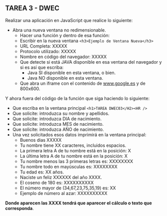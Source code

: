 ## TAREA 3 - DWEC

Realizar una aplicación en JavaScript que realice lo siguiente:

* Abra una nueva ventana no redimensionable.
    * Hacer una función y dentro de esa función:
    * Escribir en la nueva ventana ``<h3>Ejemplo de Ventana Nueva</h3>``
    * URL Completa: XXXXX
    * Protocolo utilizado: XXXXX
    * Nombre en código del navegador: XXXXX
    * Que detecte si está JAVA disponible en esa ventana del navegador y si es así que escriba:
        * Java SI disponible en esta ventana, o bien.
        * Java NO disponible en esta ventana.
    * Que abra un iframe con el contenido de www.google.es y de 800x600.

Y ahora fuera del código de la función que siga haciendo lo siguiente:

* Que escriba en la ventana principal ``<h1>TAREA DWEC03</H2><HR />``
* Que solicite: introduzca su nombre y apellidos.
* Que solicite: introduzca DIA de nacimiento.
* Que solicite: introduzca MES de nacimiento.
* Que solicite: introduzca AÑO de nacimiento.
* Una vez solicitados esos datos imprimirá en la ventana principal:
    * Buenos dias XXXXX
    * Tu nombre tiene XX caracteres, incluidos espacios.
    * La primera letra A de tu nombre está en la posición: X
    * La última letra A de tu nombre está en la posición: X
    * Tu nombre menos las 3 primeras letras es: XXXXXXXX
    * Tu nombre todo en mayúsculas es: XXXXXXXX
    * Tu edad es: XX años.
    * Naciste un feliz XXXXXX del año XXXX.
    * El coseno de 180 es: XXXXXXXXXX
    * El número mayor de (34,67,23,75,35,19) es: XX
    * Ejemplo de número al azar: XXXXXXXXXX

**Donde aparecen las XXXX tendrá que aparecer el cálculo o texto que corresponda**.